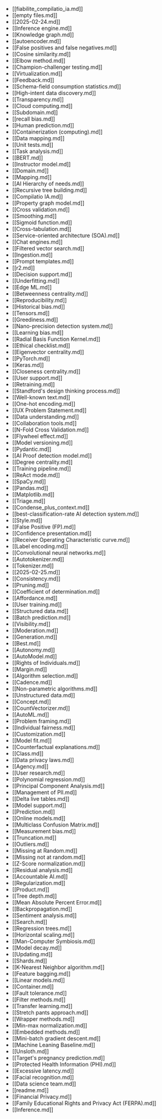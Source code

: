 - [[fiabilite_compilatio_ia.md]]
- [[empty files.md]]
- [[2025-02-24.md]]
- [[Inference engine.md]]
- [[Knowledge graph.md]]
- [[autoencoder.md]]
- [[False positives and false negatives.md]]
- [[Cosine similarity.md]]
- [[Elbow method.md]]
- [[Champion-challenger testing.md]]
- [[Virtualization.md]]
- [[Feedback.md]]
- [[Schema-field consumption statistics.md]]
- [[High-intent data discovery.md]]
- [[Transparency.md]]
- [[Cloud computing.md]]
- [[Subdomain.md]]
- [[recall bias.md]]
- [[Human prediction.md]]
- [[Containerization (computing).md]]
- [[Data mapping.md]]
- [[Unit tests.md]]
- [[Task analysis.md]]
- [[BERT.md]]
- [[Instructor model.md]]
- [[Domain.md]]
- [[Mapping.md]]
- [[AI Hierarchy of needs.md]]
- [[Recursive tree building.md]]
- [[Compilatio IA.md]]
- [[Property graph model.md]]
- [[Cross validation.md]]
- [[Smoothing.md]]
- [[Sigmoid function.md]]
- [[Cross-tabulation.md]]
- [[Service-oriented architecture (SOA).md]]
- [[Chat engines.md]]
- [[Filtered vector search.md]]
- [[Ingestion.md]]
- [[Prompt templates.md]]
- [[r2.md]]
- [[Decision support.md]]
- [[Underfitting.md]]
- [[Edge ML.md]]
- [[Betweenness centrality.md]]
- [[Reproducibility.md]]
- [[Historical bias.md]]
- [[Tensors.md]]
- [[Greediness.md]]
- [[Nano-precision detection system.md]]
- [[Learning bias.md]]
- [[Radial Basis Function Kernel.md]]
- [[Ethical checklist.md]]
- [[Eigenvector centrality.md]]
- [[PyTorch.md]]
- [[Keras.md]]
- [[Closeness centrality.md]]
- [[User support.md]]
- [[Retraining.md]]
- [[Standford's design thinking process.md]]
- [[Well-known text.md]]
- [[One-hot encoding.md]]
- [[UX Problem Statement.md]]
- [[Data understanding.md]]
- [[Collaboration tools.md]]
- [[N-Fold Cross Validation.md]]
- [[Flywheel effect.md]]
- [[Model versioning.md]]
- [[Pydantic.md]]
- [[AI Proof detection model.md]]
- [[Degree centrality.md]]
- [[Training pipeline.md]]
- [[ReAct mode.md]]
- [[SpaCy.md]]
- [[Pandas.md]]
- [[Matplotlib.md]]
- [[Triage.md]]
- [[Condense_plus_context.md]]
- [[best-classification-rate AI detection system.md]]
- [[Style.md]]
- [[False Positive (FP).md]]
- [[Confidence presentation.md]]
- [[Receiver Operating Characteristic curve.md]]
- [[Label encoding.md]]
- [[Convolutional neural networks.md]]
- [[Autotokenizer.md]]
- [[Tokenizer.md]]
- [[2025-02-25.md]]
- [[Consistency.md]]
- [[Pruning.md]]
- [[Coefficient of determination.md]]
- [[Affordance.md]]
- [[User training.md]]
- [[Structured data.md]]
- [[Batch prediction.md]]
- [[Visibility.md]]
- [[Moderation.md]]
- [[Generation.md]]
- [[Best.md]]
- [[Autonomy.md]]
- [[AutoModel.md]]
- [[Rights of Individuals.md]]
- [[Margin.md]]
- [[Algorithm selection.md]]
- [[Cadence.md]]
- [[Non-parametric algorithms.md]]
- [[Unstructured data.md]]
- [[Concept.md]]
- [[CountVectorizer.md]]
- [[AutoML.md]]
- [[Problem framing.md]]
- [[Individual fairness.md]]
- [[Customization.md]]
- [[Model fit.md]]
- [[Counterfactual explanations.md]]
- [[Class.md]]
- [[Data privacy laws.md]]
- [[Agency.md]]
- [[User research.md]]
- [[Polynomial regression.md]]
- [[Principal Component Analysis.md]]
- [[Management of PII.md]]
- [[Delta live tables.md]]
- [[Model support.md]]
- [[Prediction.md]]
- [[Online models.md]]
- [[Multiclass Confusion Matrix.md]]
- [[Measurement bias.md]]
- [[Truncation.md]]
- [[Outliers.md]]
- [[Missing at Random.md]]
- [[Missing not at random.md]]
- [[Z-Score normalization.md]]
- [[Residual analysis.md]]
- [[Accountable AI.md]]
- [[Regularization.md]]
- [[Product.md]]
- [[Tree depth.md]]
- [[Mean Absolute Percent Error.md]]
- [[Backpropagation.md]]
- [[Sentiment analysis.md]]
- [[Search.md]]
- [[Regression trees.md]]
- [[Horizontal scaling.md]]
- [[Man-Computer Symbiosis.md]]
- [[Model decay.md]]
- [[Updating.md]]
- [[Shards.md]]
- [[K-Nearest Neighbor algorithm.md]]
- [[Feature bagging.md]]
- [[Linear models.md]]
- [[Container.md]]
- [[Fault tolerance.md]]
- [[Filter methods.md]]
- [[Transfer learning.md]]
- [[Stretch pants approach.md]]
- [[Wrapper methods.md]]
- [[Min-max normalization.md]]
- [[Embedded methods.md]]
- [[Mini-batch gradient descent.md]]
- [[Machine Leaning Baseline.md]]
- [[Unsloth.md]]
- [[Target's pregnancy prediction.md]]
- [[Protected Health Information (PHI).md]]
- [[Excessive latency.md]]
- [[Facial recognition.md]]
- [[Data science team.md]]
- [[readme.md]]
- [[Financial Privacy.md]]
- [[Family Educational Rights and Privacy Act (FERPA).md]]
- [[Inference.md]]
